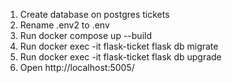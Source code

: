 1. Create database on postgres tickets
2. Rename .env2 to .env
3. Run docker compose up --build
4. Run docker exec -it flask-ticket flask db migrate
5. Run docker exec -it flask-ticket flask db upgrade
6. Open http://localhost:5005/
